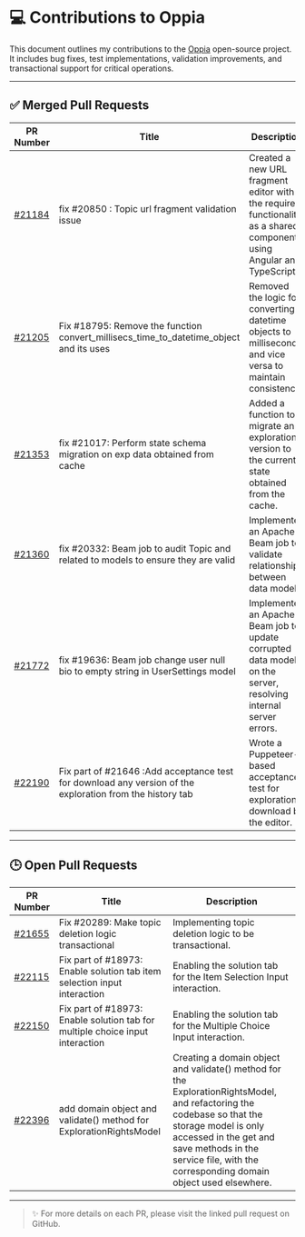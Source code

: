 # 💻 Contributions to Oppia

This document outlines my contributions to the [Oppia](https://github.com/oppia/oppia) open-source project. It includes bug fixes, test implementations, validation improvements, and transactional support for critical operations.

---

## ✅ Merged Pull Requests

| PR Number | Title | Description |
|-----------|-------|-------------|
| [#21184](https://github.com/oppia/oppia/pull/21184) | fix #20850 : Topic url fragment validation issue | Created a new URL fragment editor with the required functionality as a shared component using Angular and TypeScript. |
| [#21205](https://github.com/oppia/oppia/pull/21205) | Fix #18795: Remove the function convert_millisecs_time_to_datetime_object and its uses | Removed the logic for converting datetime objects to milliseconds and vice versa to maintain consistency. |
| [#21353](https://github.com/oppia/oppia/pull/21353) | fix #21017: Perform state schema migration on exp data obtained from cache | Added a function to migrate an exploration version to the current state obtained from the cache. |
| [#21360](https://github.com/oppia/oppia/pull/21360) | fix #20332: Beam job to audit Topic and related to models to ensure they are valid | Implemented an Apache Beam job to validate relationships between data models. |
| [#21772](https://github.com/oppia/oppia/pull/21772) | fix #19636: Beam job change user null bio to empty string in UserSettings model | Implemented an Apache Beam job to update corrupted data models on the server, resolving internal server errors. |
| [#22190](https://github.com/oppia/oppia/pull/22190) | Fix part of #21646 :Add acceptance test for download any version of the exploration from the history tab | Wrote a Puppeteer-based acceptance test for exploration download by the editor. |

---

## 🕒 Open Pull Requests

| PR Number | Title | Description |
|-----------|-------|-------------|
| [#21655](https://github.com/oppia/oppia/pull/21655) | Fix #20289: Make topic deletion logic transactional | Implementing topic deletion logic to be transactional. |
| [#22115](https://github.com/oppia/oppia/pull/22115) | Fix part of #18973: Enable solution tab item selection input interaction | Enabling the solution tab for the Item Selection Input interaction. |
| [#22150](https://github.com/oppia/oppia/pull/22150) | Fix part of #18973: Enable solution tab for multiple choice input interaction | Enabling the solution tab for the Multiple Choice Input interaction. |
| [#22396](https://github.com/oppia/oppia/pull/22396) | add domain object and validate() method for ExplorationRightsModel  | Creating a domain object and validate() method for the ExplorationRightsModel, and refactoring the codebase so that the storage model is only accessed in the get and save methods in the service file, with the corresponding domain object used elsewhere. |

---

> ✨ For more details on each PR, please visit the linked pull request on GitHub.
